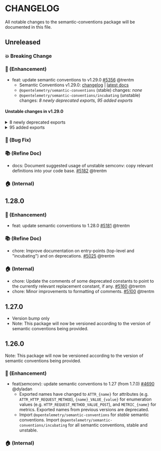<!-- markdownlint-disable MD004 -->
# CHANGELOG

All notable changes to the semantic-conventions package will be documented in this file.

## Unreleased

### :boom: Breaking Change

### :rocket: (Enhancement)

* feat: update semantic conventions to v1.29.0 [#5356](https://github.com/open-telemetry/opentelemetry-js/pull/5356) @trentm
  * Semantic Conventions v1.29.0:
    [changelog](https://github.com/open-telemetry/semantic-conventions/blob/main/CHANGELOG.md#v1290) |
    [latest docs](https://opentelemetry.io/docs/specs/semconv/)
  * `@opentelemetry/semantic-conventions` (stable) changes: *none*
  * `@opentelemetry/semantic-conventions/incubating` (unstable) changes: *8 newly deprecated exports, 95 added exports*

#### Unstable changes in v1.29.0

<details>
<summary>8 newly deprecated exports</summary>

```js
ATTR_DB_COSMOSDB_OPERATION_TYPE            // db.cosmosdb.operation_type: No replacement at this time.
ATTR_DB_QUERY_PARAMETER                    // (key) => `db.query.parameter.${key}`: Replaced by `db.operation.parameter`.
ATTR_PROCESS_EXECUTABLE_BUILD_ID_PROFILING // process.executable.build_id.profiling: Replaced by `process.executable.build_id.htlhash`
ATTR_VCS_REPOSITORY_CHANGE_ID              // vcs.repository.change.id: Deprecated, use `vcs.change.id` instead.
ATTR_VCS_REPOSITORY_CHANGE_TITLE           // vcs.repository.change.title: Deprecated, use `vcs.change.title` instead.
ATTR_VCS_REPOSITORY_REF_NAME               // vcs.repository.ref.name: Deprecated, use `vcs.ref.head.name` instead.
ATTR_VCS_REPOSITORY_REF_REVISION           // vcs.repository.ref.revision: Deprecated, use `vcs.ref.head.revision` instead.
ATTR_VCS_REPOSITORY_REF_TYPE               // vcs.repository.ref.type: Deprecated, use `vcs.ref.head.type` instead.
```

</details>

<details>
<summary>95 added exports</summary>

```js
METRIC_CONTAINER_UPTIME                               // container.uptime

METRIC_DB_CLIENT_COSMOSDB_ACTIVE_INSTANCE_COUNT       // db.client.cosmosdb.active_instance.count
METRIC_DB_CLIENT_COSMOSDB_OPERATION_REQUEST_CHARGE    // db.client.cosmosdb.operation.request_charge
METRIC_DB_CLIENT_RESPONSE_RETURNED_ROWS               // db.client.response.returned_rows

METRIC_K8S_NODE_NETWORK_ERRORS                        // k8s.node.network.errors
METRIC_K8S_NODE_NETWORK_IO                            // k8s.node.network.io
METRIC_K8S_NODE_UPTIME                                // k8s.node.uptime
METRIC_K8S_POD_NETWORK_ERRORS                         // k8s.pod.network.errors
METRIC_K8S_POD_NETWORK_IO                             // k8s.pod.network.io
METRIC_K8S_POD_UPTIME                                 // k8s.pod.uptime

METRIC_SYSTEM_UPTIME                                  // system.uptime

METRIC_VCS_CHANGE_COUNT                               // vcs.change.count
METRIC_VCS_CHANGE_DURATION                            // vcs.change.duration
METRIC_VCS_CHANGE_TIME_TO_APPROVAL                    // vcs.change.time_to_approval
METRIC_VCS_CONTRIBUTOR_COUNT                          // vcs.contributor.count
METRIC_VCS_REF_COUNT                                  // vcs.ref.count
METRIC_VCS_REF_LINES_DELTA                            // vcs.ref.lines_delta
METRIC_VCS_REF_REVISIONS_DELTA                        // vcs.ref.revisions_delta
METRIC_VCS_REF_TIME                                   // vcs.ref.time
METRIC_VCS_REPOSITORY_COUNT                           // vcs.repository.count

ATTR_DB_COSMOSDB_CONSISTENCY_LEVEL                    // db.cosmosdb.consistency_level
  DB_COSMOSDB_CONSISTENCY_LEVEL_VALUE_BOUNDED_STALENESS // "BoundedStaleness"
  DB_COSMOSDB_CONSISTENCY_LEVEL_VALUE_CONSISTENT_PREFIX // "ConsistentPrefix"
  DB_COSMOSDB_CONSISTENCY_LEVEL_VALUE_EVENTUAL          // "Eventual"
  DB_COSMOSDB_CONSISTENCY_LEVEL_VALUE_SESSION           // "Session"
  DB_COSMOSDB_CONSISTENCY_LEVEL_VALUE_STRONG            // "Strong"
ATTR_DB_COSMOSDB_REGIONS_CONTACTED                    // db.cosmosdb.regions_contacted
ATTR_DB_OPERATION_PARAMETER                           // (key) => `db.operation.parameter.${key}`
ATTR_DB_QUERY_SUMMARY                                 // db.query.summary
ATTR_DB_RESPONSE_RETURNED_ROWS                        // db.response.returned_rows

ATTR_FEATURE_FLAG_CONTEXT_ID                          // feature_flag.context.id
ATTR_FEATURE_FLAG_EVALUATION_ERROR_MESSAGE            // feature_flag.evaluation.error.message
ATTR_FEATURE_FLAG_EVALUATION_REASON                   // feature_flag.evaluation.reason
  FEATURE_FLAG_EVALUATION_REASON_VALUE_CACHED           // "cached"
  FEATURE_FLAG_EVALUATION_REASON_VALUE_DEFAULT          // "default"
  FEATURE_FLAG_EVALUATION_REASON_VALUE_DISABLED         // "disabled"
  FEATURE_FLAG_EVALUATION_REASON_VALUE_ERROR            // "error"
  FEATURE_FLAG_EVALUATION_REASON_VALUE_SPLIT            // "split"
  FEATURE_FLAG_EVALUATION_REASON_VALUE_STALE            // "stale"
  FEATURE_FLAG_EVALUATION_REASON_VALUE_STATIC           // "static"
  FEATURE_FLAG_EVALUATION_REASON_VALUE_TARGETING_MATCH  // "targeting_match"
  FEATURE_FLAG_EVALUATION_REASON_VALUE_UNKNOWN          // "unknown"
ATTR_FEATURE_FLAG_SET_ID                              // feature_flag.set.id
ATTR_FEATURE_FLAG_VERSION                             // feature_flag.version

ATTR_GEN_AI_OPENAI_RESPONSE_SYSTEM_FINGERPRINT        // gen_ai.openai.response.system_fingerprint
GEN_AI_OPERATION_NAME_VALUE_EMBEDDINGS                // "embeddings"
ATTR_GEN_AI_REQUEST_ENCODING_FORMATS                  // gen_ai.request.encoding_formats
GEN_AI_SYSTEM_VALUE_AWS_BEDROCK                       // "aws.bedrock"
GEN_AI_SYSTEM_VALUE_AZ_AI_INFERENCE                   // "az.ai.inference"
GEN_AI_SYSTEM_VALUE_IBM_WATSONX_AI                    // "ibm.watsonx.ai"

ATTR_GEO_CONTINENT_CODE                               // geo.continent.code
  GEO_CONTINENT_CODE_VALUE_AF                           // "AF"
  GEO_CONTINENT_CODE_VALUE_AN                           // "AN"
  GEO_CONTINENT_CODE_VALUE_AS                           // "AS"
  GEO_CONTINENT_CODE_VALUE_EU                           // "EU"
  GEO_CONTINENT_CODE_VALUE_NA                           // "NA"
  GEO_CONTINENT_CODE_VALUE_OC                           // "OC"
  GEO_CONTINENT_CODE_VALUE_SA                           // "SA"
ATTR_GEO_COUNTRY_ISO_CODE                             // geo.country.iso_code
ATTR_GEO_LOCALITY_NAME                                // geo.locality.name
ATTR_GEO_LOCATION_LAT                                 // geo.location.lat
ATTR_GEO_LOCATION_LON                                 // geo.location.lon
ATTR_GEO_POSTAL_CODE                                  // geo.postal_code
ATTR_GEO_REGION_ISO_CODE                              // geo.region.iso_code

ATTR_PROCESS_EXECUTABLE_BUILD_ID_HTLHASH              // process.executable.build_id.htlhash
ATTR_PROCESS_LINUX_CGROUP                             // process.linux.cgroup

ATTR_USER_AGENT_SYNTHETIC_TYPE                        // user_agent.synthetic.type
  USER_AGENT_SYNTHETIC_TYPE_VALUE_BOT                   // "bot"
  USER_AGENT_SYNTHETIC_TYPE_VALUE_TEST                  // "test"

ATTR_VCS_CHANGE_ID                                    // vcs.change.id
ATTR_VCS_CHANGE_STATE                                 // vcs.change.state
  VCS_CHANGE_STATE_VALUE_CLOSED                         // "closed"
  VCS_CHANGE_STATE_VALUE_MERGED                         // "merged"
  VCS_CHANGE_STATE_VALUE_OPEN                           // "open"
  VCS_CHANGE_STATE_VALUE_WIP                            // "wip"
ATTR_VCS_CHANGE_TITLE                                 // vcs.change.title
ATTR_VCS_LINE_CHANGE_TYPE                             // vcs.line_change.type
  VCS_LINE_CHANGE_TYPE_VALUE_ADDED                      // "added"
  VCS_LINE_CHANGE_TYPE_VALUE_REMOVED                    // "removed"
ATTR_VCS_REF_BASE_NAME                                // vcs.ref.base.name
ATTR_VCS_REF_BASE_REVISION                            // vcs.ref.base.revision
ATTR_VCS_REF_BASE_TYPE                                // vcs.ref.base.type
  VCS_REF_BASE_TYPE_VALUE_BRANCH                        // "branch"
  VCS_REF_BASE_TYPE_VALUE_TAG                           // "tag"
ATTR_VCS_REF_HEAD_NAME                                // vcs.ref.head.name
ATTR_VCS_REF_HEAD_REVISION                            // vcs.ref.head.revision
ATTR_VCS_REF_HEAD_TYPE                                // vcs.ref.head.type
  VCS_REF_HEAD_TYPE_VALUE_BRANCH                        // "branch"
  VCS_REF_HEAD_TYPE_VALUE_TAG                           // "tag"
ATTR_VCS_REF_TYPE                                     // vcs.ref.type
  VCS_REF_TYPE_VALUE_BRANCH                             // "branch"
  VCS_REF_TYPE_VALUE_TAG                                // "tag"
ATTR_VCS_REVISION_DELTA_DIRECTION                     // vcs.revision_delta.direction
  VCS_REVISION_DELTA_DIRECTION_VALUE_AHEAD              // "ahead"
  VCS_REVISION_DELTA_DIRECTION_VALUE_BEHIND             // "behind"
```

</details>

### :bug: (Bug Fix)

### :books: (Refine Doc)

* docs: Document suggested usage of unstable semconv: copy relevant definitions into your code base. [#5182](https://github.com/open-telemetry/opentelemetry-js/pull/5182) @trentm

### :house: (Internal)

## 1.28.0

### :rocket: (Enhancement)

* feat: update semantic conventions to 1.28.0 [#5181](https://github.com/open-telemetry/opentelemetry-js/pull/5181) @trentm

### :books: (Refine Doc)

* chore: Improve documentation on entry-points (top-level and "incubating") and on deprecations. [#5025](https://github.com/open-telemetry/opentelemetry-js/issues/5025) @trentm

### :house: (Internal)

* chore: Update the comments of some deprecated constants to point to the currently relevant replacement constant, if any. [#5160](https://github.com/open-telemetry/opentelemetry-js/pull/5160) @trentm
* chore: Minor improvements to formatting of comments. [#5100](https://github.com/open-telemetry/opentelemetry-js/pull/5100) @trentm

## 1.27.0

* Version bump only
* Note: This package will now be versioned according to the version of semantic conventions being provided.

## 1.26.0

Note: This package will now be versioned according to the version of semantic conventions being provided.

### :rocket: (Enhancement)

* feat(semconv): update semantic conventions to 1.27 (from 1.7.0) [#4690](https://github.com/open-telemetry/opentelemetry-js/pull/4690) @dyladan
  * Exported names have changed to `ATTR_{name}` for attributes (e.g. `ATTR_HTTP_REQUEST_METHOD`), `{name}_VALUE_{value}` for enumeration values (e.g. `HTTP_REQUEST_METHOD_VALUE_POST`), and `METRIC_{name}` for metrics. Exported names from previous versions are deprecated.
  * Import `@opentelemetry/semantic-conventions` for *stable* semantic conventions. Import `@opentelemetry/semantic-conventions/incubating` for all semantic conventions, stable and unstable.

### :house: (Internal)
